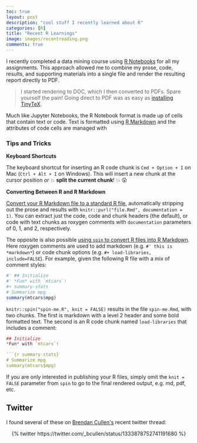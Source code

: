 ```yaml
---
toc: true
layout: post
description: "cool stuff I recently learned about R"
categories: [R]
title: "Recent R Learnings"
image: images/recentreading.png
comments: true
---
```


I recently completed a data mining course using [R Notebooks](https://bookdown.org/yihui/rmarkdown/notebook.html) for all my assignments. This approach allowed me to combine my prose, code, results, and supporting materials into a single file and render the resulting report directly to PDF.

> I started rendering to DOC, which I then converted to PDFs. Spare yourself the pain! Going direct to PDF was as easy as [installing TinyTeX](https://bookdown.org/yihui/rmarkdown-cookbook/install-latex.html).

Much like Jupyter Notebooks, the R Notebook format is made up of cells that contain text or code. Text is formatted using [R Markdown](https://rmarkdown.rstudio.com) and the attributes of code cells are managed with



### Tips and Tricks

**Keyboard Shortcuts**

The keyboard shortcut for inserting an R code chunk is `Cmd + Option + I` on Mac (`Ctrl + Alt + I` on Windows). This will insert a new chunk at the cursor position _or_ :boom: **split the current chunk**! :boom: :astonished:

**Converting Between R and R Markdown**

[Convert your R Markdown file to a standard R file](https://bookdown.org/yihui/rmarkdown-cookbook/purl.html), automatically stripping out the prose and results with `knitr::purl("file.Rmd", documentation = 1)`. You can extract just the code, code and chunk headers (the default), or code with text chunks as roxygen comments with `documentation` parameters of 0, 1, and 2, respectively.

The opposite is also possible [using `spin` to convert R files into R Markdown](https://deanattali.com/2015/03/24/knitrs-best-hidden-gem-spin/). Here roxygen comments are used to add markdown (e.g. `#' this is *markdown*`) or code chunk options (e.g. `#+ load-libraries, include=FALSE`). For example, given the following R file with a mix of comment styles:

``` r
#' ## Initialize
#' *Fun* with `mtcars`!
#+ summary-stats
# Summarize mpg
summary(mtcars$mpg)
```

`knitr::spin("spin-me.R", knit = FALSE)` results in the file `spin-me.Rmd`, with two chunks. The first is markdown with a level 2 header and some bold formatted text. The second is an R code chunk named `load-libraries` that includes a comment:

``` r
## Initialize
*Fun* with `mtcars`!

```{r summary-stats}
# Summarize mpg
summary(mtcars$mpg)
```

If you are only interested in publishing your R files, simply omit the `knit = FALSE` parameter from `spin` to go to the final rendered output, e.g. md, pdf, etc.


## Twitter

I found several of these on [Brendan Cullen's](https://twitter.com/_bcullen) recent twitter thread:

<center>{% twitter https://twitter.com/_bcullen/status/1333878752741191680 %}</center>
